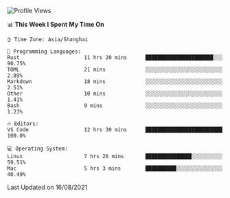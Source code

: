 <!--START_SECTION:waka-->
![Profile Views](http://img.shields.io/badge/Profile%20Views-4-blue)

📊 **This Week I Spent My Time On** 

```text
⌚︎ Time Zone: Asia/Shanghai

💬 Programming Languages: 
Rust                     11 hrs 20 mins      ██████████████████████░░░   90.75% 
TOML                     21 mins             ░░░░░░░░░░░░░░░░░░░░░░░░░   2.89% 
Markdown                 18 mins             ░░░░░░░░░░░░░░░░░░░░░░░░░   2.51% 
Other                    10 mins             ░░░░░░░░░░░░░░░░░░░░░░░░░   1.41% 
Bash                     9 mins              ░░░░░░░░░░░░░░░░░░░░░░░░░   1.23%

🔥 Editors: 
VS Code                  12 hrs 30 mins      █████████████████████████   100.0%

💻 Operating System: 
Linux                    7 hrs 26 mins       ███████████████░░░░░░░░░░   59.51% 
Mac                      5 hrs 3 mins        ██████████░░░░░░░░░░░░░░░   40.49%

```


 Last Updated on 16/08/2021
<!--END_SECTION:waka-->
